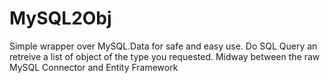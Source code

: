 # MySQL2Obj
Simple wrapper over MySQL.Data for safe and easy use. Do SQL Query an retreive a list of object of the type you requested. Midway between the raw MySQL Connector and Entity Framework 
